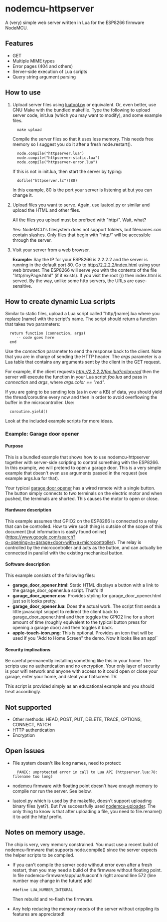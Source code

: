 # nodemcu-httpserver
A (very) simple web server written in Lua for the ESP8266 firmware NodeMCU.

## Features

* GET
* Multiple MIME types
* Error pages (404 and others)
* Server-side execution of Lua scripts
* Query string argument parsing

## How to use

1. Upload server files using [luatool.py](https://github.com/4refr0nt/luatool) or equivalent.
   Or, even better, use GNU Make with the bundled makefile. Type the following to upload
   server code, init.lua (which you may want to modify), and some example files.

         make upload

   Compile the server files so that it uses less memory. This needs free memory so I suggest
   you do it after a fresh node.restart().

         node.compile("httpserver.lua")
         node.compile("httpserver-static.lua")
         node.compile("httpserver-error.lua")

   If this is not in init.lua, then start the server by typing:

         dofile("httpserver.lc")(80)

   In this example, 80 is the port your server is listening at but you can change it.

2. Upload files you want to serve.
   Again, use luatool.py or similar and upload the HTML and other files.

   All the files you upload must be prefixed with "http/". Wait, what?

   Yes: NodeMCU's filesystem does not support folders, but filenames *can* contain slashes.
   Only files that begin with "http/" will be accessible through the server.

3. Visit your server from a web browser.

   __Example:__ Say the IP for your ESP8266 is 2.2.2.2 and the server is
   running in the default port 80. Go to http://2.2.2.2/index.html using your web browser. The ESP8266 will serve you with the contents
   of the file "http/myPage.html" (if it exists). If you visit the root (/)
   then index.html is served. By the way, unlike some http servers, the URLs are case-sensitive.

## How to create dynamic Lua scripts

   Similar to static files, upload a Lua script called "http/[name].lua where you replace [name] with the script's name.
   The script should return a function that takes two parameters:

      return function (connection, args)
         -- code goes here
      end

   Use the _connection_ parameter to send the response back to the client. Note that you are in charge of sending the HTTP header.
   The _args_ parameter is a Lua table that contains any arguments sent by the client in the GET request.

   For example, if the client requests _http://2.2.2.2/foo.lua?color=red_ then the server will execute the function
   in your Lua script _foo.lua_ and pass in _connection_ and _args_, where _args.color == "red"_.

   If you are going to be sending lots (as in over a KB) of data, you should yield the thread/coroutine every now and then
   in order to avoid overflowing the buffer in the microcontroller. Use:

      coroutine.yield()

   Look at the included example scripts for more ideas.

### Example: Garage door opener

#### Purpose

   This is a bundled example that shows how to use nodemcu-httpserver
   together with server-side scripting to control something with the
   ESP8266. In this example, we will pretend to open a garage door.
   This is a very simple example that doesn't even use arguments passed
   in the request (see example args.lua for that).

   Your typical [garage door opener](http://en.wikipedia.org/wiki/Garage_door_opener)
   has a wired remote with a single button. The button simply connects to
   two terminals on the electric motor and when pushed, the terminals are
   shorted. This causes the motor to open or close.

#### Hardware description

   This example assumes that GPIO2 on the ESP8266 is connected to a relay
   that can be controlled. How to wire such thing is outside of the scope
   of this document [but information is easily found online]
   (https://www.google.com/search?q=opening+a+garage+door+with+a+microcontroller).
   The relay is controlled by the microcontroller and acts as the button,
   and can actually be connected in parallel with the existing mechanical button.

#### Software description

   This example consists of the following files:

   * **garage_door_opener.html**: Static HTML displays a button with a link
   to the garage_door_opener.lua script. That's it!
   * **garage_door_opener.css**: Provides styling for garage_door_opener.html
   just so it looks pretty.
   * **garage_door_opener.lua**: Does the actual work. The script first sends
   a little javascript snippet to redirect the client back to garage_door_opener.html
   and then toggles the GPIO2 line for a short amount of time (roughly equivalent to
   the typical button press for opening a garage door) and then toggles it back.
   * **apple-touch-icon.png**: This is optional. Provides an icon that
   will be used if you "Add to Home Screen" the demo. Now it looks like an app!`

#### Security implications

   Be careful permanently installing something like this in your home. The
   scripts use no authentication and no encryption. Your only layer of
   security is your wifi network and anyone with access to it could open
   or close your garage, enter your home, and steal your flatscreen TV.

   This script is provided simply as an educational example and you should
   treat accordingly.

## Not supported

* Other methods: HEAD, POST, PUT, DELETE, TRACE, OPTIONS, CONNECT, PATCH
* HTTP authentication
* Encryption

## Open issues

* File system doesn't like long names, need to protect:

        PANIC: unprotected error in call to Lua API (httpserver.lua:78: filename too long)

* nodemcu firmware with floating point doesn't have enough memory to compile nor run the server. See below.

* luatool.py which is used by the makefile, doesn't support uploading binary files (yet?).
  But I've successfully used [nodemcu-uploader](https://github.com/kmpm/nodemcu-uploader). The only
  thing to know is that after uploading a file, you need to file.rename() it to add the http/ prefix.

## Notes on memory usage.

   The chip is very, very memory constrained. You must use a recent build of nodemcu-firmware that supports
   node.compile() since the server expects the helper scripts to be compiled.

   * If you can't compile the server code without error even after a fresh restart, then you may need a build
     of the firmware without floating point. In file nodemcu-firmware/app/lua/luaconf.h right around line 572 (line number
     may change in the future) add

         #define LUA_NUMBER_INTEGRAL

     Then rebuild and re-flash the firmware.

   * Any help reducing the memory needs of the server without crippling its features are appreciated!
